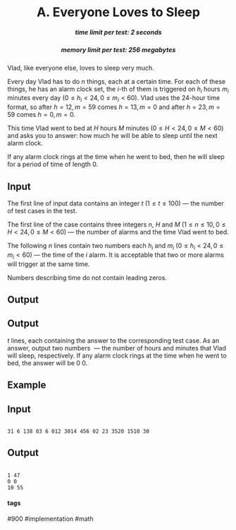 <h1 style='text-align: center;'> A. Everyone Loves to Sleep</h1>

<h5 style='text-align: center;'>time limit per test: 2 seconds</h5>
<h5 style='text-align: center;'>memory limit per test: 256 megabytes</h5>

Vlad, like everyone else, loves to sleep very much.

Every day Vlad has to do $n$ things, each at a certain time. For each of these things, he has an alarm clock set, the $i$-th of them is triggered on $h_i$ hours $m_i$ minutes every day ($0 \le h_i < 24, 0 \le m_i < 60$). Vlad uses the $24$-hour time format, so after $h=12, m=59$ comes $h=13, m=0$ and after $h=23, m=59$ comes $h=0, m=0$.

This time Vlad went to bed at $H$ hours $M$ minutes ($0 \le H < 24, 0 \le M < 60$) and asks you to answer: how much he will be able to sleep until the next alarm clock.

If any alarm clock rings at the time when he went to bed, then he will sleep for a period of time of length $0$.

## Input

The first line of input data contains an integer $t$ ($1 \le t \le 100$) — the number of test cases in the test.

The first line of the case contains three integers $n$, $H$ and $M$ ($1 \le n \le 10, 0 \le H < 24, 0 \le M < 60$) — the number of alarms and the time Vlad went to bed.

The following $n$ lines contain two numbers each $h_i$ and $m_i$ ($0 \le h_i < 24, 0 \le m_i < 60$) — the time of the $i$ alarm. It is acceptable that two or more alarms will trigger at the same time.

Numbers describing time do not contain leading zeros.

## Output

## Output

 $t$ lines, each containing the answer to the corresponding test case. As an answer, output two numbers  — the number of hours and minutes that Vlad will sleep, respectively. If any alarm clock rings at the time when he went to bed, the answer will be 0 0.

## Example

## Input


```

31 6 138 03 6 012 3014 456 02 23 3520 1510 30
```
## Output


```

1 47
0 0
10 55

```


#### tags 

#900 #implementation #math 
